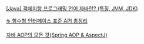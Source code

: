 [[Java] 객체지향 프로그래밍 언어 자바란? (특징, JVM, JDK)](https://ittrue.tistory.com/96)

[☕ 함수형 인터페이스 표준 API 총정리](https://inpa.tistory.com/entry/%E2%98%95-%ED%95%A8%EC%88%98%ED%98%95-%EC%9D%B8%ED%84%B0%ED%8E%98%EC%9D%B4%EC%8A%A4-API#%ED%91%9C%EC%A4%80_api_%EC%A2%85%EB%A5%98)

[자바 AOP의 모든 것(Spring AOP & AspectJ)](https://jiwondev.tistory.com/152)
